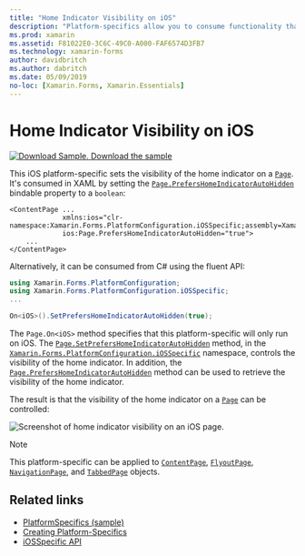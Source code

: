 ```yaml
---
title: "Home Indicator Visibility on iOS"
description: "Platform-specifics allow you to consume functionality that's only available on a specific platform, without implementing custom renderers or effects. This article explains how to consume the iOS platform-specific that sets the visibility of the home indicator on a Page."
ms.prod: xamarin
ms.assetid: F81022E0-3C6C-49C0-A000-FAF6574D3FB7
ms.technology: xamarin-forms
author: davidbritch
ms.author: dabritch
ms.date: 05/09/2019
no-loc: [Xamarin.Forms, Xamarin.Essentials]
---
```


# Home Indicator Visibility on iOS

[![Download Sample.](~/media/shared/download.png) Download the sample](/samples/xamarin/xamarin-forms-samples/userinterface-platformspecifics)

This iOS platform-specific sets the visibility of the home indicator on a [`Page`](xref:Xamarin.Forms.Page). It's consumed in XAML by setting the [`Page.PrefersHomeIndicatorAutoHidden`](xref:Xamarin.Forms.PlatformConfiguration.iOSSpecific.Page.PrefersHomeIndicatorAutoHiddenProperty) bindable property to a `boolean`:

```xaml
<ContentPage ...
             xmlns:ios="clr-namespace:Xamarin.Forms.PlatformConfiguration.iOSSpecific;assembly=Xamarin.Forms.Core"
             ios:Page.PrefersHomeIndicatorAutoHidden="true">
    ...
</ContentPage>
```

Alternatively, it can be consumed from C# using the fluent API:

```csharp
using Xamarin.Forms.PlatformConfiguration;
using Xamarin.Forms.PlatformConfiguration.iOSSpecific;
...

On<iOS>().SetPrefersHomeIndicatorAutoHidden(true);
```

The `Page.On<iOS>` method specifies that this platform-specific will only run on iOS. The [`Page.SetPrefersHomeIndicatorAutoHidden`](xref:Xamarin.Forms.PlatformConfiguration.iOSSpecific.Page.SetPrefersHomeIndicatorAutoHidden(Xamarin.Forms.IPlatformElementConfiguration{Xamarin.Forms.PlatformConfiguration.iOS,Xamarin.Forms.Page},System.Boolean)) method, in the [`Xamarin.Forms.PlatformConfiguration.iOSSpecific`](xref:Xamarin.Forms.PlatformConfiguration.iOSSpecific) namespace, controls the visibility of the home indicator. In addition, the [`Page.PrefersHomeIndicatorAutoHidden`](xref:Xamarin.Forms.PlatformConfiguration.iOSSpecific.Page.PrefersHomeIndicatorAutoHidden(Xamarin.Forms.IPlatformElementConfiguration{Xamarin.Forms.PlatformConfiguration.iOS,Xamarin.Forms.Page})) method can be used to retrieve the visibility of the home indicator.

The result is that the visibility of the home indicator on a [`Page`](xref:Xamarin.Forms.Page) can be controlled:

![Screenshot of home indicator visibility on an iOS page.](page-home-indicator-images/home-indicator-visibility.png "Page home indicator visibility")

> [!NOTE]
> This platform-specific can be applied to [`ContentPage`](xref:Xamarin.Forms.ContentPage), [`FlyoutPage`](xref:Xamarin.Forms.FlyoutPage), [`NavigationPage`](xref:Xamarin.Forms.NavigationPage), and [`TabbedPage`](xref:Xamarin.Forms.TabbedPage) objects.

## Related links

- [PlatformSpecifics (sample)](/samples/xamarin/xamarin-forms-samples/userinterface-platformspecifics)
- [Creating Platform-Specifics](~/xamarin-forms/platform/platform-specifics/index.md#creating-platform-specifics)
- [iOSSpecific API](xref:Xamarin.Forms.PlatformConfiguration.iOSSpecific)
